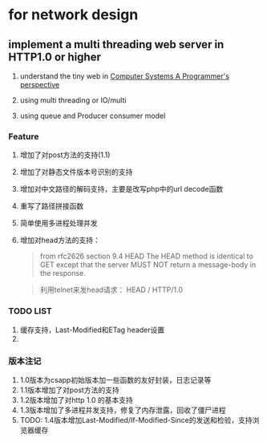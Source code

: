 # for network design
## implement a multi threading web server in HTTP1.0 or higher

1. understand the tiny web in [Computer Systems A Programmer's perspective]()

2. using multi threading or IO/multi

3. using queue and Producer consumer model


### Feature

1. 增加了对post方法的支持(1.1)
2. 增加了对静态文件版本号识别的支持
3. 增加对中文路径的解码支持，主要是改写php中的url decode函数
4. 重写了路径拼接函数
5. 简单使用多进程处理并发
6. 增加对head方法的支持：
    >from rfc2626 section 9.4 HEAD
     The HEAD method is identical to GET except that the server
     MUST NOT return a message-body in the response.
     
    >利用telnet来发head请求：
    HEAD / HTTP/1.0
    
### TODO LIST

1. 缓存支持，Last-Modified和ETag header设置
2. 
    
### 版本注记

1. 1.0版本为csapp初始版本加一些函数的友好封装，日志记录等
2. 1.1版本增加了对post方法的支持
3. 1.2版本增加了对http 1.0 的基本支持
4. 1.3版本增加了多进程并发支持，修复了内存泄露，回收了僵尸进程
5. TODO: 1.4版本增加Last-Modified/If-Modified-Since的发送和检验，支持浏览器缓存